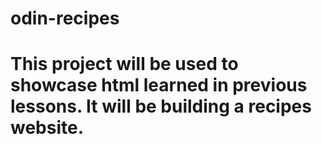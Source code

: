 # odin-recipes

# This project will be used to showcase html learned in previous lessons. It will be building a recipes website.

